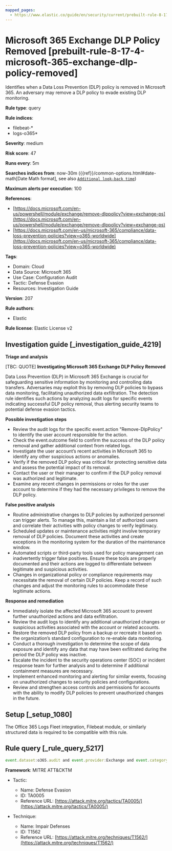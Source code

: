 ```yaml
---
mapped_pages:
  - https://www.elastic.co/guide/en/security/current/prebuilt-rule-8-17-4-microsoft-365-exchange-dlp-policy-removed.html
---
```


# Microsoft 365 Exchange DLP Policy Removed [prebuilt-rule-8-17-4-microsoft-365-exchange-dlp-policy-removed]

Identifies when a Data Loss Prevention (DLP) policy is removed in Microsoft 365. An adversary may remove a DLP policy to evade existing DLP monitoring.

**Rule type**: query

**Rule indices**:

* filebeat-*
* logs-o365*

**Severity**: medium

**Risk score**: 47

**Runs every**: 5m

**Searches indices from**: now-30m ({{ref}}/common-options.html#date-math[Date Math format], see also [`Additional look-back time`](docs-content://solutions/security/detect-and-alert/create-detection-rule.md#rule-schedule))

**Maximum alerts per execution**: 100

**References**:

* [https://docs.microsoft.com/en-us/powershell/module/exchange/remove-dlppolicy?view=exchange-ps](https://docs.microsoft.com/en-us/powershell/module/exchange/remove-dlppolicy?view=exchange-ps)
* [https://docs.microsoft.com/en-us/microsoft-365/compliance/data-loss-prevention-policies?view=o365-worldwide](https://docs.microsoft.com/en-us/microsoft-365/compliance/data-loss-prevention-policies?view=o365-worldwide)

**Tags**:

* Domain: Cloud
* Data Source: Microsoft 365
* Use Case: Configuration Audit
* Tactic: Defense Evasion
* Resources: Investigation Guide

**Version**: 207

**Rule authors**:

* Elastic

**Rule license**: Elastic License v2

## Investigation guide [_investigation_guide_4219]

**Triage and analysis**

[TBC: QUOTE]
**Investigating Microsoft 365 Exchange DLP Policy Removed**

Data Loss Prevention (DLP) in Microsoft 365 Exchange is crucial for safeguarding sensitive information by monitoring and controlling data transfers. Adversaries may exploit this by removing DLP policies to bypass data monitoring, facilitating unauthorized data exfiltration. The detection rule identifies such actions by analyzing audit logs for specific events indicating successful DLP policy removal, thus alerting security teams to potential defense evasion tactics.

**Possible investigation steps**

* Review the audit logs for the specific event.action "Remove-DlpPolicy" to identify the user account responsible for the action.
* Check the event.outcome field to confirm the success of the DLP policy removal and gather additional context from related logs.
* Investigate the user account’s recent activities in Microsoft 365 to identify any other suspicious actions or anomalies.
* Verify if the removed DLP policy was critical for protecting sensitive data and assess the potential impact of its removal.
* Contact the user or their manager to confirm if the DLP policy removal was authorized and legitimate.
* Examine any recent changes in permissions or roles for the user account to determine if they had the necessary privileges to remove the DLP policy.

**False positive analysis**

* Routine administrative changes to DLP policies by authorized personnel can trigger alerts. To manage this, maintain a list of authorized users and correlate their activities with policy changes to verify legitimacy.
* Scheduled updates or maintenance activities might involve temporary removal of DLP policies. Document these activities and create exceptions in the monitoring system for the duration of the maintenance window.
* Automated scripts or third-party tools used for policy management can inadvertently trigger false positives. Ensure these tools are properly documented and their actions are logged to differentiate between legitimate and suspicious activities.
* Changes in organizational policy or compliance requirements may necessitate the removal of certain DLP policies. Keep a record of such changes and adjust the monitoring rules to accommodate these legitimate actions.

**Response and remediation**

* Immediately isolate the affected Microsoft 365 account to prevent further unauthorized actions and data exfiltration.
* Review the audit logs to identify any additional unauthorized changes or suspicious activities associated with the account or related accounts.
* Restore the removed DLP policy from a backup or recreate it based on the organization’s standard configuration to re-enable data monitoring.
* Conduct a thorough investigation to determine the scope of data exposure and identify any data that may have been exfiltrated during the period the DLP policy was inactive.
* Escalate the incident to the security operations center (SOC) or incident response team for further analysis and to determine if additional containment measures are necessary.
* Implement enhanced monitoring and alerting for similar events, focusing on unauthorized changes to security policies and configurations.
* Review and strengthen access controls and permissions for accounts with the ability to modify DLP policies to prevent unauthorized changes in the future.


## Setup [_setup_1080]

The Office 365 Logs Fleet integration, Filebeat module, or similarly structured data is required to be compatible with this rule.


## Rule query [_rule_query_5217]

```js
event.dataset:o365.audit and event.provider:Exchange and event.category:web and event.action:"Remove-DlpPolicy" and event.outcome:success
```

**Framework**: MITRE ATT&CKTM

* Tactic:

    * Name: Defense Evasion
    * ID: TA0005
    * Reference URL: [https://attack.mitre.org/tactics/TA0005/](https://attack.mitre.org/tactics/TA0005/)

* Technique:

    * Name: Impair Defenses
    * ID: T1562
    * Reference URL: [https://attack.mitre.org/techniques/T1562/](https://attack.mitre.org/techniques/T1562/)



